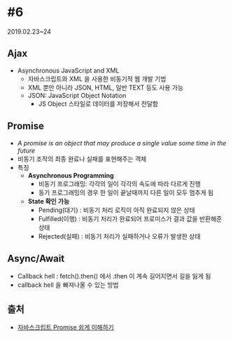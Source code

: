 # #6

2019.02.23~24

## Ajax

- Asynchronous JavaScript and XML
  - 자바스크립트와 XML 을 사용한 비동기적 웹 개발 기법
  - XML 뿐만 아니라 JSON, HTML, 일반 TEXT 등도 사용 가능
  - JSON: JavaScript Object Notation
    - JS Object 스타일로 데이터를 저장해서 전달함

## Promise

- *A promise is an object that may produce a single value some time in the future*
- 비동기 조작의 최종 완료나 실패를 표현해주는 객체
- 특징
  - **Asynchronous Programming**
    - 비동기 프로그래밍: 각각의 일이 각각의 속도에 따라 다르게 진행
    - 동기 프로그래밍의 경우 한 일이 끝날때까지 다른 일이 모두 멈추게 됨
  - **State 확인 가능**
    - Pending(대기) : 비동기 처리 로직이 아직 완료되지 않은 상태
    - Fulfilled(이행) : 비동기 처리가 완료되어 프로미스가 결과 값을 반환해준 상태
    - Rejected(실패) : 비동기 처리가 실패하거나 오류가 발생한 상태

## Async/Await

- Callback hell : fetch().then() 에서 .then 이 계속 길어지면서 길을 잃게 됨
- callback hell 을 빠져나올 수 있는 방법

## 출처

- [자바스크립트 Promise 쉽게 이해하기](https://joshua1988.github.io/web-development/javascript/promise-for-beginners/)